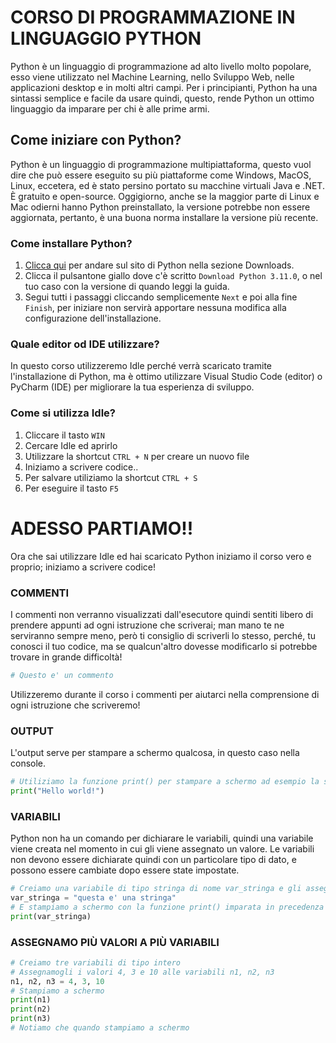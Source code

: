 # **CORSO DI PROGRAMMAZIONE IN LINGUAGGIO PYTHON**

Python è un linguaggio di programmazione ad alto livello molto popolare, esso viene utilizzato nel Machine Learning, nello Sviluppo Web, nelle applicazioni desktop e in molti altri campi. Per i principianti, Python ha una sintassi semplice e facile da usare quindi, questo, rende Python un ottimo linguaggio da imparare per chi è alle prime armi.

## **Come iniziare con Python?**

Python è un linguaggio di programmazione multipiattaforma, questo vuol dire che può essere eseguito su più piattaforme come Windows, MacOS, Linux, eccetera, ed è stato persino portato su macchine virtuali Java e .NET. È gratuito e open-source. Oggigiorno, anche se la maggior parte di Linux e Mac odierni hanno Python preinstallato, la versione potrebbe non essere aggiornata, pertanto, è una buona norma installare la versione più recente.

### **Come installare Python?**
1. [Clicca qui](https://www.python.org/downloads/) per andare sul sito di Python nella sezione Downloads.
2. Clicca il pulsantone giallo dove c'è scritto `Download Python 3.11.0`, o nel tuo caso con la versione di quando leggi la guida.
3. Segui tutti i passaggi cliccando semplicemente `Next` e poi alla fine `Finish`, per iniziare non servirà apportare nessuna modifica alla configurazione dell'installazione.

### **Quale editor od IDE utilizzare?**
In questo corso utilizzeremo Idle perché verrà scaricato tramite l'installazione di Python, ma è ottimo utilizzare Visual Studio Code (editor) o PyCharm (IDE) per migliorare la tua esperienza di sviluppo.

### **Come si utilizza Idle?**
1. Cliccare il tasto `WIN`
2. Cercare Idle ed aprirlo
3. Utilizzare la shortcut `CTRL + N` per creare un nuovo file
4. Iniziamo a scrivere codice..
5. Per salvare utiliziamo la shortcut `CTRL + S`
6. Per eseguire il tasto `F5`

# **ADESSO PARTIAMO!!**

Ora che sai utilizzare Idle ed hai scaricato Python iniziamo il corso vero e proprio; iniziamo a scrivere codice!

### **COMMENTI**
I commenti non verranno visualizzati dall'esecutore quindi sentiti libero di prendere appunti ad ogni istruzione che scriverai; man mano te ne serviranno sempre meno, però ti consiglio di scriverli lo stesso, perché, tu conosci il tuo codice, ma se qualcun'altro dovesse modificarlo si potrebbe trovare in grande difficoltà!

```python
# Questo e' un commento
```
Utilizzeremo durante il corso i commenti per aiutarci nella comprensione di ogni istruzione che scriveremo!

### **OUTPUT**
L'output serve per stampare a schermo qualcosa, in questo caso nella console.

```python
# Utiliziamo la funzione print() per stampare a schermo ad esempio la stringa "Hello world!", ossia una stringa
print("Hello world!")
```

### **VARIABILI**
Python non ha un comando per dichiarare le variabili, quindi una variabile viene creata nel momento in cui gli viene assegnato un valore. Le variabili non devono essere dichiarate quindi con un particolare tipo di dato, e possono essere cambiate dopo essere state impostate.

```python
# Creiamo una variabile di tipo stringa di nome var_stringa e gli assegnamo il valore "questa e' una stringa"
var_stringa = "questa e' una stringa"
# E stampiamo a schermo con la funzione print() imparata in precedenza
print(var_stringa)
```

### **ASSEGNAMO PIÙ VALORI A PIÙ VARIABILI**
```python
# Creiamo tre variabili di tipo intero
# Assegnamogli i valori 4, 3 e 10 alle variabili n1, n2, n3
n1, n2, n3 = 4, 3, 10
# Stampiamo a schermo
print(n1)
print(n2)
print(n3)
# Notiamo che quando stampiamo a schermo 
```
